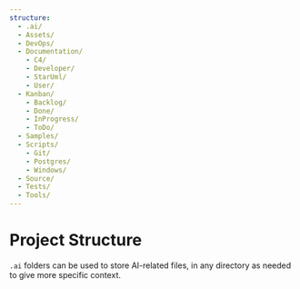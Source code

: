 ```yaml
---
structure:
  - .ai/
  - Assets/
  - DevOps/
  - Documentation/
    - C4/
    - Developer/
    - StarUml/
    - User/
  - Kanban/
    - Backlog/
    - Done/
    - InProgress/
    - ToDo/
  - Samples/
  - Scripts/
    - Git/
    - Postgres/
    - Windows/
  - Source/
  - Tests/
  - Tools/
---
```


# Project Structure
`.ai` folders can be used to store AI-related files, in any directory as needed to give more specific context.
